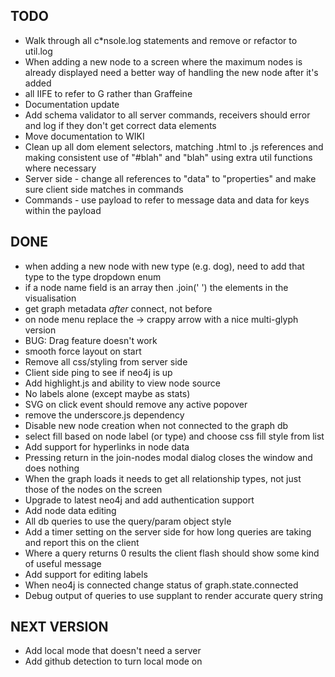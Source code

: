 
## TODO

*   Walk through all c*nsole.log statements and remove or refactor to util.log
*   When adding a new node to a screen where the maximum nodes is already displayed need a better way of handling the new node after it's added
*   all IIFE to refer to G rather than Graffeine
*   Documentation update
*   Add schema validator to all server commands, receivers should error and log if they don't get correct data elements
*   Move documentation to WIKI
*   Clean up all dom element selectors, matching .html to .js references and making consistent use of "#blah" and "blah" using extra util functions where necessary
*   Server side - change all references to "data" to "properties" and make sure client side matches in commands
*   Commands - use payload to refer to message data and data for keys within the payload

## DONE

*   when adding a new node with new type (e.g. dog), need to add that type to the type dropdown enum
*   if a node name field is an array then .join(' ') the elements in the visualisation
*   get graph metadata *after* connect, not before
*   on node menu replace the -> crappy arrow with a nice multi-glyph version
*   BUG: Drag feature doesn't work
*   smooth force layout on start
*   Remove all css/styling from server side 
*   Client side ping to see if neo4j is up
*   Add highlight.js and ability to view node source
*   No labels alone (except maybe as stats)
*   SVG on click event should remove any active popover
*   remove the underscore.js dependency
*   Disable new node creation when not connected to the graph db
*   select fill based on node label (or type) and choose css fill style from list
*   Add support for hyperlinks in node data
*   Pressing return in the join-nodes modal dialog closes the window and does nothing
*   When the graph loads it needs to get all relationship types, not just those of the nodes on the screen
*   Upgrade to latest neo4j and add authentication support
*   Add node data editing
*   All db queries to use the query/param object style
*   Add a timer setting on the server side for how long queries are taking and report this on the client
*   Where a query returns 0 results the client flash should show some kind of useful message
*   Add support for editing labels
*   When neo4j is connected change status of graph.state.connected
*   Debug output of queries to use supplant to render accurate query string

## NEXT VERSION

*   Add local mode that doesn't need a server
*   Add github detection to turn local mode on

